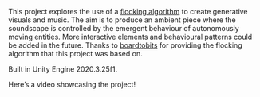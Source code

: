 This project explores the use of a [flocking algorithm](https://codeheir.com/2021/03/27/the-flocking-algorithm/) to create generative visuals and music. The aim is to produce an ambient piece where the soundscape is controlled by the emergent behaviour of autonomously moving entities. More interactive elements and behavioural patterns could be added in the future. Thanks to [boardtobits](https://github.com/boardtobits/flocking-algorithm) for providing the flocking algorithm that this project was based on. 

Built in Unity Engine 2020.3.25f1.

Here’s a video showcasing the project! 
